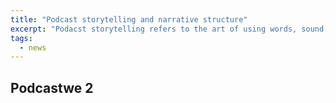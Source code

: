 ```yaml
---
title: "Podcast storytelling and narrative structure"
excerpt: "Podacst storytelling refers to the art of using words, sound,and music to crate an engaging and immersive audio experience for listeners."
tags:
  - news
---
```


## Podcastwe 2
